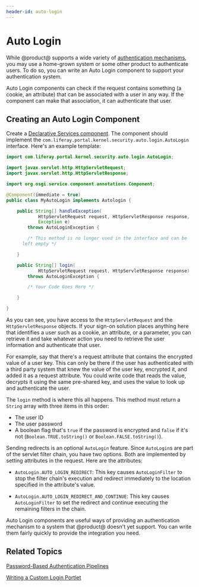 ```yaml
---
header-id: auto-login
---
```


# Auto Login

While @product@ supports a wide variety of 
[authentication mechanisms](/docs/7-2/deploy/-/knowledge_base/d/securing-product), 
you may use a home-grown system or some other product to authenticate users. To 
do so, you can write an Auto Login component to support your authentication 
system. 

Auto Login components can check if the request contains something (a cookie, an
attribute) that can be associated with a user in any way. If the component can
make that association, it can authenticate that user. 

## Creating an Auto Login Component

Create a 
[Declarative Services component](/docs/7-2/reference/-/knowledge_base/r/creating-a-project). 
The component should implement the 
`com.liferay.portal.kernel.security.auto.login.AutoLogin` interface. Here's an 
example template: 

```java
import com.liferay.portal.kernel.security.auto.login.AutoLogin;

import javax.servlet.http.HttpServletRequest;
import javax.servlet.http.HttpServletResponse;

import org.osgi.service.component.annotations.Component;

@Component(immediate = true)
public class MyAutoLogin implements Autologin {

    public String[] handleException(
            HttpServletRequest request, HttpServletResponse response,
            Exception e)
        throws AutoLoginException {

        /* This method is no longer used in the interface and can be 
      left empty */

    }

    public String[] login(
            HttpServletRequest request, HttpServletResponse response)
        throws AutoLoginException {

        /* Your Code Goes Here */

    }

}
```

As you can see, you have access to the `HttpServletRequest` and the 
`HttpServletResponse` objects. If your sign-on solution places anything here 
that identifies a user such as a cookie, an attribute, or a parameter, you can
retrieve it and take whatever action you need to retrieve the user information 
and authenticate that user. 

For example, say that there's a request attribute that contains the encrypted 
value of a user key. This can only be there if the user has authenticated with
a third party system that knew the value of the user key, encrypted it, and
added it as a request attribute. You could write code that reads the value,
decrypts it using the same pre-shared key, and uses the value to look up and
authenticate the user. 

The `login` method is where this all happens. This method must return a `String` 
array with three items in this order: 

- The user ID
- The user password
- A boolean flag that's `true` if the password is encrypted and `false` if it's
  not (`Boolean.TRUE.toString()` or `Boolean.FALSE.toString()`). 

Sending redirects is an optional `AutoLogin` feature. Since `AutoLogin`s are 
part of the servlet filter chain, you have two options. Both are implemented by 
setting attributes in the request. Here are the attributes: 

- `AutoLogin.AUTO_LOGIN_REDIRECT`: This key causes `AutoLoginFilter` to stop the
  filter chain's execution and redirect immediately to the location specified
  in the attribute's value. 

- `AutoLogin.AUTO_LOGIN_REDIRECT_AND_CONTINUE`: This key causes
  `AutoLoginFilter` to set the redirect and continue executing the remaining
  filters in the chain. 

Auto Login components are useful ways of providing an authentication mechanism 
to a system that @product@ doesn't yet support. You can write them fairly 
quickly to provide the integration you need. 

## Related Topics

[Password-Based Authentication Pipelines](/docs/7-2/frameworks/-/knowledge_base/f/password-based-authentication-pipelines)

[Writing a Custom Login Portlet](/docs/7-2/frameworks/-/knowledge_base/f/writing-a-custom-login-portlet)
